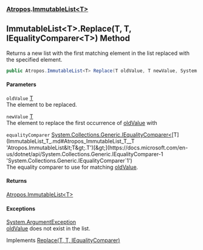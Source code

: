 ### [Atropos](Atropos.md 'Atropos').[ImmutableList&lt;T&gt;](ImmutableList_T_.md 'Atropos.ImmutableList&lt;T&gt;')
## ImmutableList&lt;T&gt;.Replace(T, T, IEqualityComparer&lt;T&gt;) Method
Returns a new list with the first matching element in the list replaced with the specified element.  
```csharp
public Atropos.ImmutableList<T> Replace(T oldValue, T newValue, System.Collections.Generic.IEqualityComparer<T> equalityComparer=null);
```
#### Parameters
<a name='Atropos_ImmutableList_T__Replace(T_T_System_Collections_Generic_IEqualityComparer_T_)_oldValue'></a>
`oldValue` [T](ImmutableList_T_.md#Atropos_ImmutableList_T__T 'Atropos.ImmutableList&lt;T&gt;.T')  
The element to be replaced.
  
<a name='Atropos_ImmutableList_T__Replace(T_T_System_Collections_Generic_IEqualityComparer_T_)_newValue'></a>
`newValue` [T](ImmutableList_T_.md#Atropos_ImmutableList_T__T 'Atropos.ImmutableList&lt;T&gt;.T')  
The element to replace the first occurrence of [oldValue](ImmutableList_T__Replace(T_T_IEqualityComparer_T_).md#Atropos_ImmutableList_T__Replace(T_T_System_Collections_Generic_IEqualityComparer_T_)_oldValue 'Atropos.ImmutableList&lt;T&gt;.Replace(T, T, System.Collections.Generic.IEqualityComparer&lt;T&gt;).oldValue') with
  
<a name='Atropos_ImmutableList_T__Replace(T_T_System_Collections_Generic_IEqualityComparer_T_)_equalityComparer'></a>
`equalityComparer` [System.Collections.Generic.IEqualityComparer&lt;](https://docs.microsoft.com/en-us/dotnet/api/System.Collections.Generic.IEqualityComparer-1 'System.Collections.Generic.IEqualityComparer`1')[T](ImmutableList_T_.md#Atropos_ImmutableList_T__T 'Atropos.ImmutableList&lt;T&gt;.T')[&gt;](https://docs.microsoft.com/en-us/dotnet/api/System.Collections.Generic.IEqualityComparer-1 'System.Collections.Generic.IEqualityComparer`1')  
The equality comparer to use for matching [oldValue](ImmutableList_T__Replace(T_T_IEqualityComparer_T_).md#Atropos_ImmutableList_T__Replace(T_T_System_Collections_Generic_IEqualityComparer_T_)_oldValue 'Atropos.ImmutableList&lt;T&gt;.Replace(T, T, System.Collections.Generic.IEqualityComparer&lt;T&gt;).oldValue').
  
#### Returns
[Atropos.ImmutableList&lt;](ImmutableList_T_.md 'Atropos.ImmutableList&lt;T&gt;')[T](ImmutableList_T_.md#Atropos_ImmutableList_T__T 'Atropos.ImmutableList&lt;T&gt;.T')[&gt;](ImmutableList_T_.md 'Atropos.ImmutableList&lt;T&gt;')  
#### Exceptions
[System.ArgumentException](https://docs.microsoft.com/en-us/dotnet/api/System.ArgumentException 'System.ArgumentException')  
[oldValue](ImmutableList_T__Replace(T_T_IEqualityComparer_T_).md#Atropos_ImmutableList_T__Replace(T_T_System_Collections_Generic_IEqualityComparer_T_)_oldValue 'Atropos.ImmutableList&lt;T&gt;.Replace(T, T, System.Collections.Generic.IEqualityComparer&lt;T&gt;).oldValue') does not exist in the list.

Implements [Replace(T, T, IEqualityComparer<T>)](https://docs.microsoft.com/en-us/dotnet/api/System.Collections.Immutable.IImmutableList-1.Replace#System_Collections_Immutable_IImmutableList_1_Replace__0,_0,System_Collections_Generic_IEqualityComparer{_0}_ 'System.Collections.Immutable.IImmutableList`1.Replace(`0,`0,System.Collections.Generic.IEqualityComparer{`0})')  
